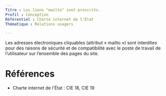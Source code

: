 ```yaml
---
Titre : Les liens "mailto" sont proscrits.
Profil : Conception
Référentiel : Charte internet de l'État
Thématique : Relations usagers

---
```


Les adresses électroniques cliquables (attribut « mailto ») sont interdites pour des raisons de sécurité et de compatibilité avec le poste de travail de l’utilisateur sur l’ensemble des pages du site.


# Références

*   Charte internet de l'État : CIE 18, CIE 19
